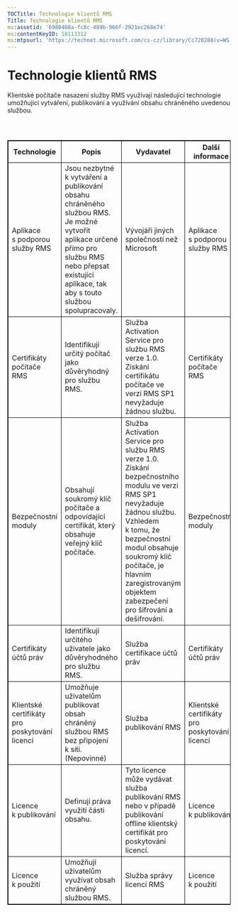 ```yaml
---
TOCTitle: Technologie klientů RMS
Title: Technologie klientů RMS
ms:assetid: '6980468a-fc8c-489b-966f-2921ec268e74'
ms:contentKeyID: 18113312
ms:mtpsurl: 'https://technet.microsoft.com/cs-cz/library/Cc720288(v=WS.10)'
---
```


Technologie klientů RMS
=======================

Klientské počítače nasazení služby RMS využívají následující technologie umožňující vytváření, publikování a využívání obsahu chráněného uvedenou službou.

###  

 
<table style="border:1px solid black;">
<colgroup>
<col width="25%" />
<col width="25%" />
<col width="25%" />
<col width="25%" />
</colgroup>
<thead>
<tr class="header">
<th style="border:1px solid black;" >Technologie</th>
<th style="border:1px solid black;" >Popis</th>
<th style="border:1px solid black;" >Vydavatel</th>
<th style="border:1px solid black;" >Další informace</th>
</tr>
</thead>
<tbody>
<tr class="odd">
<td style="border:1px solid black;">Aplikace s podporou služby RMS</td>
<td style="border:1px solid black;">Jsou nezbytné k vytváření a publikování obsahu chráněného službou RMS. Je možné vytvořit aplikace určené přímo pro službu RMS nebo přepsat existující aplikace, tak aby s touto službou spolupracovaly.</td>
<td style="border:1px solid black;">Vývojáři jiných společností než Microsoft</td>
<td style="border:1px solid black;">Aplikace s podporou služby RMS</td>
</tr>
<tr class="even">
<td style="border:1px solid black;">Certifikáty počítače RMS</td>
<td style="border:1px solid black;">Identifikují určitý počítač jako důvěryhodný pro službu RMS.</td>
<td style="border:1px solid black;">Služba Activation Service pro službu RMS verze 1.0. Získání certifikátu počítače ve verzi RMS SP1 nevyžaduje žádnou službu.</td>
<td style="border:1px solid black;">Certifikáty počítače RMS</td>
</tr>
<tr class="odd">
<td style="border:1px solid black;">Bezpečnostní moduly</td>
<td style="border:1px solid black;">Obsahují soukromý klíč počítače a odpovídající certifikát, který obsahuje veřejný klíč počítače.</td>
<td style="border:1px solid black;">Služba Activation Service pro službu RMS verze 1.0. Získání bezpečnostního modulu ve verzi RMS SP1 nevyžaduje žádnou službu. Vzhledem k tomu, že bezpečnostní modul obsahuje soukromý klíč počítače, je hlavním zaregistrovaným objektem zabezpečení pro šifrování a dešifrování.</td>
<td style="border:1px solid black;">Bezpečnostní moduly</td>
</tr>
<tr class="even">
<td style="border:1px solid black;">Certifikáty účtů práv</td>
<td style="border:1px solid black;">Identifikují určitého uživatele jako důvěryhodného pro službu RMS.</td>
<td style="border:1px solid black;">Služba certifikace účtů práv</td>
<td style="border:1px solid black;">Certifikáty účtů práv</td>
</tr>
<tr class="odd">
<td style="border:1px solid black;">Klientské certifikáty pro poskytování licencí</td>
<td style="border:1px solid black;">Umožňuje uživatelům publikovat obsah chráněný službou RMS bez připojení k síti.
(Nepovinné)</td>
<td style="border:1px solid black;">Služba publikování RMS</td>
<td style="border:1px solid black;">Klientské certifikáty pro poskytování licencí</td>
</tr>
<tr class="even">
<td style="border:1px solid black;">Licence k publikování</td>
<td style="border:1px solid black;">Definují práva využití části obsahu.</td>
<td style="border:1px solid black;">Tyto licence může vydávat služba publikování RMS nebo v případě publikování offline klientský certifikát pro poskytování licencí.</td>
<td style="border:1px solid black;">Licence k publikování</td>
</tr>
<tr class="odd">
<td style="border:1px solid black;">Licence k použití</td>
<td style="border:1px solid black;">Umožňují uživatelům využívat obsah chráněný službou RMS.</td>
<td style="border:1px solid black;">Služba správy licencí RMS</td>
<td style="border:1px solid black;">Licence k použití</td>
</tr>
</tbody>
</table>
